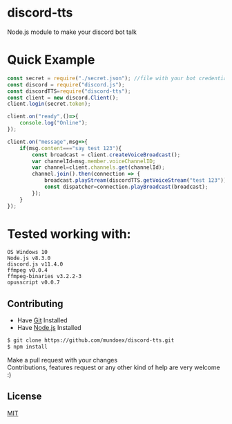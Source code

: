 # discord-tts
Node.js module to make your discord bot talk



# Quick Example
```js
const secret = require("./secret.json"); //file with your bot credentials/token/etc
const discord = require("discord.js");
const discordTTS=require("discord-tts");
const client = new discord.Client();
client.login(secret.token);

client.on("ready",()=>{
    console.log("Online");
});

client.on("message",msg=>{
    if(msg.content==="say test 123"){
        const broadcast = client.createVoiceBroadcast();
        var channelId=msg.member.voiceChannelID;
        var channel=client.channels.get(channelId);
        channel.join().then(connection => {
            broadcast.playStream(discordTTS.getVoiceStream("test 123"));
            const dispatcher=connection.playBroadcast(broadcast);
        });
    }
});
```

# Tested working with:
    OS Windows 10
    Node.js v8.3.0
    discord.js v11.4.0
    ffmpeg v0.0.4
    ffmpeg-binaries v3.2.2-3
    opusscript v0.0.7


## Contributing
* Have [Git](https://git-scm.com/) Installed
* Have [Node.js](https://nodejs.org/en/) Installed

```bash
$ git clone https://github.com/mundoex/discord-tts.git
$ npm install
```
Make a pull request with your changes <br>
Contributions, features request or any other kind of help are very welcome :)

## License
[MIT](LICENSE)

